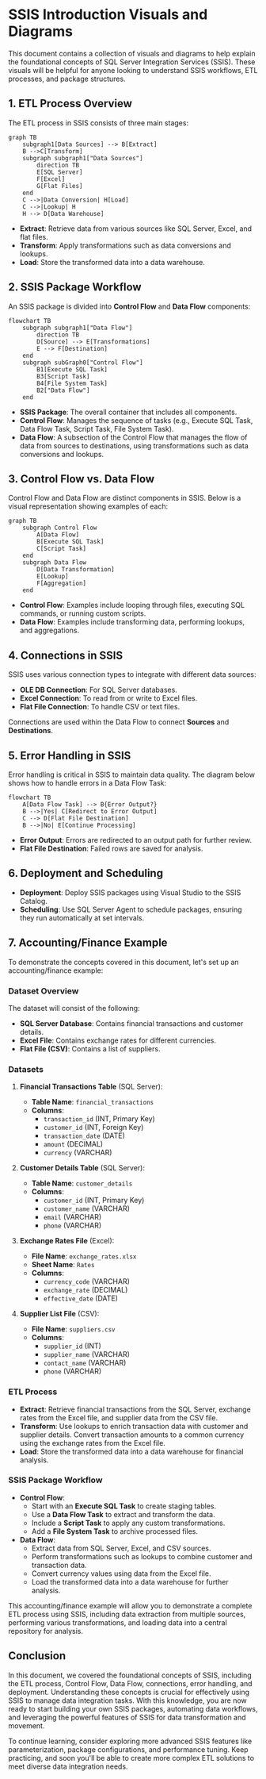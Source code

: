 # SSIS Introduction Visuals and Diagrams

This document contains a collection of visuals and diagrams to help explain the foundational concepts of SQL Server Integration Services (SSIS). These visuals will be helpful for anyone looking to understand SSIS workflows, ETL processes, and package structures.

## 1. ETL Process Overview

The ETL process in SSIS consists of three main stages:

```mermaid
graph TB
    subgraph1[Data Sources] --> B[Extract]
    B -->C[Transform]
    subgraph subgraph1["Data Sources"]
        direction TB
        E[SQL Server]
        F[Excel]
        G[Flat Files]
    end
    C -->|Data Conversion| H[Load]
    C -->|Lookup| H
    H --> D[Data Warehouse]
```

- **Extract**: Retrieve data from various sources like SQL Server, Excel, and flat files.
- **Transform**: Apply transformations such as data conversions and lookups.
- **Load**: Store the transformed data into a data warehouse.

## 2. SSIS Package Workflow

An SSIS package is divided into **Control Flow** and **Data Flow** components:

```mermaid
flowchart TB
    subgraph subgraph1["Data Flow"]
        direction TB
        D[Source] --> E[Transformations]
        E --> F[Destination]
    end
    subgraph subGraph0["Control Flow"]
        B1[Execute SQL Task]        
        B3[Script Task]
        B4[File System Task]
        B2["Data Flow"]
    end
```

- **SSIS Package**: The overall container that includes all components.
- **Control Flow**: Manages the sequence of tasks (e.g., Execute SQL Task, Data Flow Task, Script Task, File System Task).
- **Data Flow**: A subsection of the Control Flow that manages the flow of data from sources to destinations, using transformations such as data conversions and lookups.

## 3. Control Flow vs. Data Flow

Control Flow and Data Flow are distinct components in SSIS. Below is a visual representation showing examples of each:

```mermaid
graph TB
    subgraph Control Flow
        A[Data Flow]
        B[Execute SQL Task]
        C[Script Task]
    end
    subgraph Data Flow
        D[Data Transformation]
        E[Lookup]
        F[Aggregation]
    end
```

- **Control Flow**: Examples include looping through files, executing SQL commands, or running custom scripts.
- **Data Flow**: Examples include transforming data, performing lookups, and aggregations.

## 4. Connections in SSIS

SSIS uses various connection types to integrate with different data sources:

- **OLE DB Connection**: For SQL Server databases.
- **Excel Connection**: To read from or write to Excel files.
- **Flat File Connection**: To handle CSV or text files.

Connections are used within the Data Flow to connect **Sources** and **Destinations**.

## 5. Error Handling in SSIS

Error handling is critical in SSIS to maintain data quality. The diagram below shows how to handle errors in a Data Flow Task:

```mermaid
flowchart TB
    A[Data Flow Task] --> B{Error Output?}
    B -->|Yes| C[Redirect to Error Output]
    C --> D[Flat File Destination]
    B -->|No| E[Continue Processing]
```

- **Error Output**: Errors are redirected to an output path for further review.
- **Flat File Destination**: Failed rows are saved for analysis.

## 6. Deployment and Scheduling

- **Deployment**: Deploy SSIS packages using Visual Studio to the SSIS Catalog.
- **Scheduling**: Use SQL Server Agent to schedule packages, ensuring they run automatically at set intervals.

## 7. Accounting/Finance Example

To demonstrate the concepts covered in this document, let's set up an accounting/finance example:

### Dataset Overview
The dataset will consist of the following:
- **SQL Server Database**: Contains financial transactions and customer details.
- **Excel File**: Contains exchange rates for different currencies.
- **Flat File (CSV)**: Contains a list of suppliers.

### Datasets
1. **Financial Transactions Table** (SQL Server):
   - **Table Name**: `financial_transactions`
   - **Columns**:
     - `transaction_id` (INT, Primary Key)
     - `customer_id` (INT, Foreign Key)
     - `transaction_date` (DATE)
     - `amount` (DECIMAL)
     - `currency` (VARCHAR)

2. **Customer Details Table** (SQL Server):
   - **Table Name**: `customer_details`
   - **Columns**:
     - `customer_id` (INT, Primary Key)
     - `customer_name` (VARCHAR)
     - `email` (VARCHAR)
     - `phone` (VARCHAR)

3. **Exchange Rates File** (Excel):
   - **File Name**: `exchange_rates.xlsx`
   - **Sheet Name**: `Rates`
   - **Columns**:
     - `currency_code` (VARCHAR)
     - `exchange_rate` (DECIMAL)
     - `effective_date` (DATE)

4. **Supplier List File** (CSV):
   - **File Name**: `suppliers.csv`
   - **Columns**:
     - `supplier_id` (INT)
     - `supplier_name` (VARCHAR)
     - `contact_name` (VARCHAR)
     - `phone` (VARCHAR)

### ETL Process
- **Extract**: Retrieve financial transactions from the SQL Server, exchange rates from the Excel file, and supplier data from the CSV file.
- **Transform**: Use lookups to enrich transaction data with customer and supplier details. Convert transaction amounts to a common currency using the exchange rates from the Excel file.
- **Load**: Store the transformed data into a data warehouse for financial analysis.

### SSIS Package Workflow
- **Control Flow**: 
  - Start with an **Execute SQL Task** to create staging tables.
  - Use a **Data Flow Task** to extract and transform the data.
  - Include a **Script Task** to apply any custom transformations.
  - Add a **File System Task** to archive processed files.
- **Data Flow**:
  - Extract data from SQL Server, Excel, and CSV sources.
  - Perform transformations such as lookups to combine customer and transaction data.
  - Convert currency values using data from the Excel file.
  - Load the transformed data into a data warehouse for further analysis.

This accounting/finance example will allow you to demonstrate a complete ETL process using SSIS, including data extraction from multiple sources, performing various transformations, and loading data into a central repository for analysis.

## Conclusion

In this document, we covered the foundational concepts of SSIS, including the ETL process, Control Flow, Data Flow, connections, error handling, and deployment. Understanding these concepts is crucial for effectively using SSIS to manage data integration tasks. With this knowledge, you are now ready to start building your own SSIS packages, automating data workflows, and leveraging the powerful features of SSIS for data transformation and movement.

To continue learning, consider exploring more advanced SSIS features like parameterization, package configurations, and performance tuning. Keep practicing, and soon you'll be able to create more complex ETL solutions to meet diverse data integration needs.
